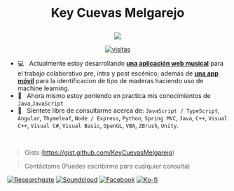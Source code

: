<!--
**KeyCuevasMelgarejo/KeyCuevasMelgarejo** is a ✨ _special_ ✨ repository because its `README.md` (this file) appears on your GitHub profile.-->
# <p align="center">Key Cuevas Melgarejo</p>
<p align="center">
  <a href="https://github.com/KeyCuevasMelgarejo/KeyCuevasMelgarejo"><img src="https://readme-typing-svg.herokuapp.com?size=16&center=true&vCenter=true&width=480&lines=Bach.+en+Ingenieria+de+Sistemas+Computacionales;Desarrollador+Full+Stack;Desarrollador+Mobile;Windows+%26+Linux+App+Developer;Constantemente+Aprendiendo;Autodidacta"></a>
</p>
<p align="center">
  <a href="https://github.com/KeyCuevasMelgarejo/CONTADOR-VISITAS-GITHUB_">
    <img alt="visitas" title="Visitas Perfil GitHub" src="https://github-contador-visitas.herokuapp.com/"/></a>
</p>

  * 💻 &nbsp; Actualmente estoy desarrollando [**una aplicación web musical**](https://github.com/KeyCuevasMelgarejo/MUSICME___PREVIEW) para el trabajo colaborativo pre, intra y post escénico; además de [**una app móvil**](https://github.com/KeyCuevasMelgarejo/WOOD-APP___PREVIEW) para la identificacion de tipo de maderas haciendo uso de machine learning.
  * 🌱 &nbsp; Ahora mismo estoy poniendo en practica mis conocimientos de `Java`,`JavaScript`
  * 💬 &nbsp; Sientete libre de consultarme acerca de:
  `JavaScript / TypeScript`, `Angular`, `Thymeleaf`, `Node / Express`, `Python`, `Spring MVC`, `Java`, `C++`, `Visual C++`, `Visual C#`, `Visual Basic`, `OpenGL`, `VBA`, `ZBrush`, `Unity`.
<br >

>Gists
(https://gist.github.com/KeyCuevasMelgarejo)

>Contáctame
(Puedes escribirme para cualquier consulta)

<a href="https://www.researchgate.net/profile/Key-Cuevas-Melgarejo"><img alt="Researchgate" title="Mis Investigaciones" src="https://shields.io/badge/-Researches-00ccbb.svg?&style=for-the-badge&logo=researchgate&logoColor=white"></a>
<a href="https://soundcloud.com/key-cuevas-melgarejo"><img alt="Soundcloud" title="Mi Musica" src="https://shields.io/badge/-Soundcloud-critical.svg?&style=for-the-badge&logo=soundcloud&logoColor=white"></a>
<a href="https://www.facebook.com/key.cuevasmelgarejo/"><img alt="Facebook" title="Social" src="https://shields.io/badge/-Facebook-blue.svg?&style=for-the-badge&logo=facebook&logoColor=white"></a>
<a href="https://ko-fi.com/keycuevasmelgarejo"><img alt="Ko-fi" title="Contribuye" src="https://shields.io/badge/-BUY%20ME%20A%20COFFEE-CC2735.svg?&style=for-the-badge&logo=ko-fi&logoColor=white"></a>
<!-- ![Header](https://raw.githubusercontent.com/KeyCuevasMelgarejo/KeyCuevasMelgarejo/master/cabecera.png)-->
